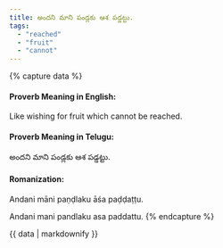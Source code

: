 ```yaml
---
title: అందని మాని పండ్లకు ఆశ పడ్డట్టు.
tags:
  - "reached"
  - "fruit"
  - "cannot"
---
```


{% capture data %}
#### Proverb Meaning in English:
Like wishing for fruit which cannot be reached.

#### Proverb Meaning in Telugu:
అందని మాని పండ్లకు ఆశ పడ్డట్టు.

#### Romanization:
Andani māni paṇḍlaku āśa paḍḍaṭṭu.

Andani mani pandlaku asa paddattu.
{% endcapture %}

{{ data | markdownify }}

